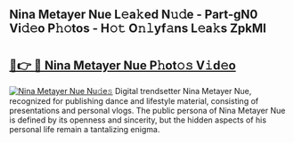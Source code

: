 ## Nina Metayer Nue L𝚎a𝚔ed N𝚞𝚍e - Part-gN0 Vi𝚍𝚎o P𝚑𝚘tos - H𝚘𝚝 O𝚗𝚕yf𝚊ns L𝚎a𝚔s ZpkMI

# <h2><a href="http://kfefgh.oniu.top/?m=Nina+Metayer+Nue">🔗👉 🔴 Nina Metayer Nue P𝚑ot𝚘𝚜 V𝚒d𝚎o</a></h2>

[![Nina Metayer Nue Nu𝚍e𝚜](https://i.imgur.com/0qMVB7G.gif)](http://kfefgh.oniu.top/?m=Nina+Metayer+Nue)
Digital trendsetter Nina Metayer Nue, recognized for publishing dance and lifestyle material, consisting of presentations and personal vlogs. The public persona of Nina Metayer Nue is defined by its openness and sincerity, but the hidden aspects of his personal life remain a tantalizing enigma.  
